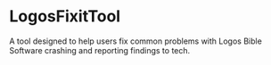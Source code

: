 # LogosFixitTool
A tool designed to help users fix common problems with Logos Bible Software crashing and reporting findings to tech.
